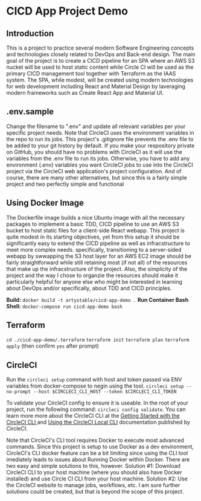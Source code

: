 # CICD App Project Demo

## Introduction

This is a project to practice several modern Software Engineering concepts and technologies closely related to DevOps and Back-end design. The main goal of the project is to create a CICD pipeline for an SPA where an AWS S3 nucket will be used to host static content while Circle CI will be used as the primary CICD management tool together with Terraform as the IAAS system. The SPA, while modest, will be created using modern technologies for web development including React and Material Design by laveraging modern frameworks such as Create React App and Material UI.

## .env.sample

Change the filename to ".env" and update all relevant variables per your specific project needs. Note that CircleCI uses the environment variables in the repo to run its jobs. This project's .gitignore file prevents the .env file to be added to your git history by default. If you make your respository private on GitHub, you should have no problems with CircleCI as it will use the variables from the .env file to run its jobs. Otherwise, you have to add any environment (.env) variables you want CircleCI jobs to use into the CircleCI project via the CircleCI web application's project configuration. And of course, there are many other alternatives, but since this is a fairly simple project and two perfectly simple and functional 

## Using Docker Image

The Dockerfile image builds a nice Ubuntu image with all the necessary packages to implement a basic TDD, CICD pipeline to use an AWS S3 bucket to host static files for a client-side React webapp. This project is quite modest in its starting objectives, yet from this setup it should be significantly easy to extend the CICD pipeline as well as infracstructure to meet more complex needs. specifically, transitioning to a server-sided webapp by swwapping the S3 host layer for an AWS EC2 image should be fairly straightforward while still retaining most (if not all) of the resources that make up the infracstructure of the project. Also, the simplicity of the project and the way I chose to organzie the resources should make it particularly helpful for anyone else who might be interested in learning about DevOps and/or specifically, about TDD and CICD principles.

**Build:** `docker build -t artystable/cicd-app-demo .`
**Run Container Bash Shell:** `docker-compose run cicd-app-demo bash`

## Terraform

`cd ./cicd-app-demo/.terraform`
`terraform init`
`terraform plan`
`terraform apply` (then confirm `yes` after prompt)

## CircleCI

Run the `circleci setup` command with host and token passed via ENV variables from docker-compose to negin using the tool.
`circleci setup --no-prompt --host $CIRCLECI_CLI_HOST --token $CIRCLECI_CLI_TOKEN`

To validate your CircleCI config to ensure it is useable. In the root of your project, run the following command: `circleci config validate`. You can learn more more about the CircleCI CLI at the [Getting Started with the CircleCI CLI
](https://circleci.com/docs/2.0/local-cli-getting-started/#section=getting-started) and [Using the CircleCI Local CLI](https://circleci.com/docs/2.0/local-cli/) documentation published by CircleCI.

Note that CircleCI's CLI tool requires Docker to execute most advanced commands. Since this project is setup to use Docker as a dev environment, CircleCI's CLI docker feature can be a bit limiting since using the CLI tool imediately leads to issues about Running Docker within Docker. There are two easy and simple solutions to this, however. Solution #1: Download CircleCI CLI to your host machine (where you should also have Docker installed) and use Circle CI CLI from your host machine. Solution #2: Use the CircleCI website to manage jobs, workflows, etc. I am sure further solutions could be created, but that is beyond the scope of this project.